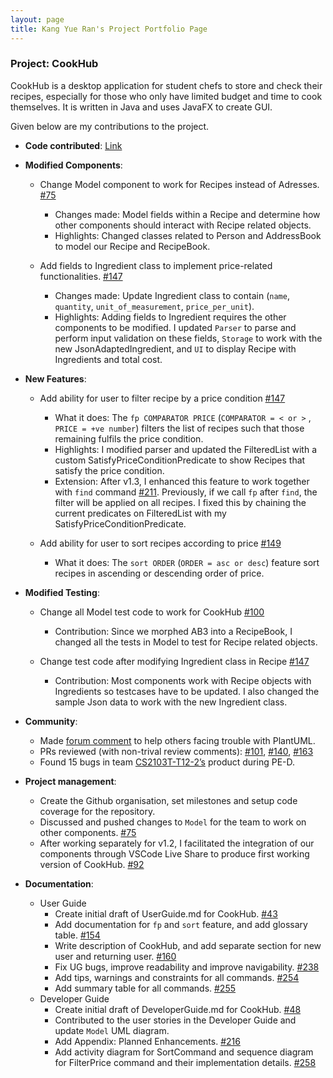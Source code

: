 ```yaml
---
layout: page
title: Kang Yue Ran's Project Portfolio Page
---
```


### Project: CookHub

CookHub is a desktop application for student chefs to store and check their recipes, especially for those who only have limited budget and time to cook themselves.
It is written in Java and uses JavaFX to create GUI.

Given below are my contributions to the project.

* **Code contributed**: [Link](https://nus-cs2103-ay2223s2.github.io/tp-dashboard/?search=kyueran&breakdown=true&sort=groupTitle%20dsc&sortWithin=title&since=2023-02-17&timeframe=commit&mergegroup=&groupSelect=groupByRepos&checkedFileTypes=docs~functional-code~test-code~other)


* **Modified Components**:
  * Change Model component to work for Recipes instead of Adresses. [\#75](https://github.com/AY2223S2-CS2103T-W09-1/tp/pull/75)
    * Changes made: Model fields within a Recipe and determine how other components should interact with Recipe related objects.
    * Highlights: Changed classes related to Person and AddressBook to model our Recipe and RecipeBook.

  * Add fields to Ingredient class to implement price-related functionalities. [\#147](https://github.com/AY2223S2-CS2103T-W09-1/tp/pull/147)
    * Changes made: Update Ingredient class to contain (`name`, `quantity`, `unit_of_measurement`, `price_per_unit`).
    * Highlights: Adding fields to Ingredient requires the other components to be modified. I updated `Parser` to parse and perform input validation on these fields, `Storage` to work with the new JsonAdaptedIngredient, and `UI` to display Recipe with Ingredients and total cost.


* **New Features**: 
  * Add ability for user to filter recipe by a price condition
  [\#147](https://github.com/AY2223S2-CS2103T-W09-1/tp/pull/147)
    * What it does: The `fp COMPARATOR PRICE` (`COMPARATOR = < or >` , `PRICE = +ve number`) filters the list of recipes such that those remaining fulfils the price condition.
    * Highlights: I modified parser and updated the FilteredList with a custom SatisfyPriceConditionPredicate to show Recipes that satisfy the price condition.
    * Extension: After v1.3, I enhanced this feature to work together with `find` command [\#211](https://github.com/AY2223S2-CS2103T-W09-1/tp/pull/211). Previously, if we call `fp` after `find`, the filter will be applied on all recipes. I fixed this by chaining the current predicates on FilteredList with my SatisfyPriceConditionPredicate.

  * Add ability for user to sort recipes according to price [\#149](https://github.com/AY2223S2-CS2103T-W09-1/tp/pull/149)
    * What it does: The `sort ORDER` (`ORDER = asc or desc`) feature sort recipes in ascending or descending order of price.


* **Modified Testing**: 
  * Change all Model test code to work for CookHub [\#100](https://github.com/AY2223S2-CS2103T-W09-1/tp/pull/100)
    * Contribution: Since we morphed AB3 into a RecipeBook, I changed all the tests in Model to test for Recipe related objects.

  * Change test code after modifying Ingredient class in Recipe [\#147](https://github.com/AY2223S2-CS2103T-W09-1/tp/pull/147)
    * Contribution: Most components work with Recipe objects with Ingredients so testcases have to be updated. I also changed the sample Json data to work with the new Ingredient class.
  

* **Community**:
  * Made [forum comment](https://github.com/nus-cs2103-AY2223S2/forum/issues/266#issuecomment-1477310179) to help others facing trouble with PlantUML.
  * PRs reviewed (with non-trival review comments): [\#101](https://github.com/AY2223S2-CS2103T-W09-1/tp/pull/101),
  [\#140](https://github.com/AY2223S2-CS2103T-W09-1/tp/pull/140),
  [\#163](https://github.com/AY2223S2-CS2103T-W09-1/tp/pull/163)
  * Found 15 bugs in team [CS2103T-T12-2’s](https://github.com/AY2223S2-CS2103T-T12-2/tp)  product during PE-D.


* **Project management**:
  * Create the Github organisation, set milestones and setup code coverage for the repository. 
  * Discussed and pushed changes to `Model` for the team to work on other components. [\#75](https://github.com/AY2223S2-CS2103T-W09-1/tp/pull/75)
  * After working separately for v1.2, I facilitated the integration of our components through VSCode Live Share to produce first working version of CookHub. [\#92](https://github.com/AY2223S2-CS2103T-W09-1/tp/pull/92)


* **Documentation**:
  * User Guide
    * Create initial draft of UserGuide.md for CookHub. [\#43](https://github.com/AY2223S2-CS2103T-W09-1/tp/pull/43)
    * Add documentation for `fp` and `sort` feature, and add glossary table. [\#154](https://github.com/AY2223S2-CS2103T-W09-1/tp/pull/154)
    * Write description of CookHub, and add separate section for new user and returning user. [\#160](https://github.com/AY2223S2-CS2103T-W09-1/tp/pull/160)
    * Fix UG bugs, improve readability and improve navigability. [\#238](https://github.com/AY2223S2-CS2103T-W09-1/tp/pull/238)
    * Add tips, warnings and constraints for all commands. [\#254](https://github.com/AY2223S2-CS2103T-W09-1/tp/pull/254) 
    * Add summary table for all commands. [\#255](https://github.com/AY2223S2-CS2103T-W09-1/tp/pull/255)
  * Developer Guide
    * Create initial draft of DeveloperGuide.md for CookHub. [\#48](https://github.com/AY2223S2-CS2103T-W09-1/tp/pull/48)
    * Contributed to the user stories in the Developer Guide and update `Model` UML diagram.
    * Add Appendix: Planned Enhancements. [\#216](https://github.com/AY2223S2-CS2103T-W09-1/tp/pull/216)
    * Add activity diagram for SortCommand and sequence diagram for FilterPrice command and their implementation details. [\#258](https://github.com/AY2223S2-CS2103T-W09-1/tp/pull/258)

